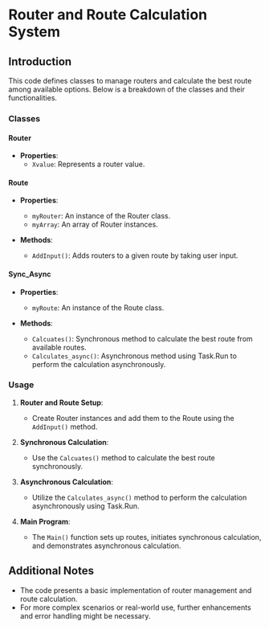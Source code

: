# Router and Route Calculation System

## Introduction
This code defines classes to manage routers and calculate the best route among available options. Below is a breakdown of the classes and their functionalities.

### Classes

#### Router
- **Properties**:
  - `Xvalue`: Represents a router value.

#### Route
- **Properties**:
  - `myRouter`: An instance of the Router class.
  - `myArray`: An array of Router instances.

- **Methods**:
  - `AddInput()`: Adds routers to a given route by taking user input.

#### Sync_Async
- **Properties**:
  - `myRoute`: An instance of the Route class.

- **Methods**:
  - `Calcuates()`: Synchronous method to calculate the best route from available routes.
  - `Calculates_async()`: Asynchronous method using Task.Run to perform the calculation asynchronously.

### Usage
1. **Router and Route Setup**:
   - Create Router instances and add them to the Route using the `AddInput()` method.

2. **Synchronous Calculation**:
   - Use the `Calcuates()` method to calculate the best route synchronously.

3. **Asynchronous Calculation**:
   - Utilize the `Calculates_async()` method to perform the calculation asynchronously using Task.Run.

4. **Main Program**:
   - The `Main()` function sets up routes, initiates synchronous calculation, and demonstrates asynchronous calculation.

## Additional Notes
- The code presents a basic implementation of router management and route calculation.
- For more complex scenarios or real-world use, further enhancements and error handling might be necessary.
